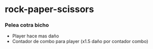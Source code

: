 # rock-paper-scissors 

### Pelea cotra bicho
 - Player hace mas daño
 - Contador de combo para player (x1.5 daño por contador combo)

